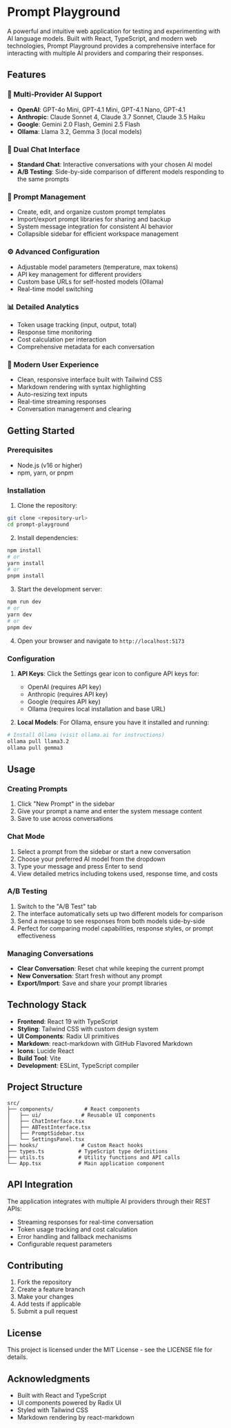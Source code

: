 # Prompt Playground

A powerful and intuitive web application for testing and experimenting with AI language models. Built with React, TypeScript, and modern web technologies, Prompt Playground provides a comprehensive interface for interacting with multiple AI providers and comparing their responses.

## Features

### 🤖 Multi-Provider AI Support
- **OpenAI**: GPT-4o Mini, GPT-4.1 Mini, GPT-4.1 Nano, GPT-4.1
- **Anthropic**: Claude Sonnet 4, Claude 3.7 Sonnet, Claude 3.5 Haiku
- **Google**: Gemini 2.0 Flash, Gemini 2.5 Flash
- **Ollama**: Llama 3.2, Gemma 3 (local models)

### 💬 Dual Chat Interface
- **Standard Chat**: Interactive conversations with your chosen AI model
- **A/B Testing**: Side-by-side comparison of different models responding to the same prompts

### 📝 Prompt Management
- Create, edit, and organize custom prompt templates
- Import/export prompt libraries for sharing and backup
- System message integration for consistent AI behavior
- Collapsible sidebar for efficient workspace management

### ⚙️ Advanced Configuration
- Adjustable model parameters (temperature, max tokens)
- API key management for different providers
- Custom base URLs for self-hosted models (Ollama)
- Real-time model switching

### 📊 Detailed Analytics
- Token usage tracking (input, output, total)
- Response time monitoring
- Cost calculation per interaction
- Comprehensive metadata for each conversation

### 🎨 Modern User Experience
- Clean, responsive interface built with Tailwind CSS
- Markdown rendering with syntax highlighting
- Auto-resizing text inputs
- Real-time streaming responses
- Conversation management and clearing

## Getting Started

### Prerequisites
- Node.js (v16 or higher)
- npm, yarn, or pnpm

### Installation

1. Clone the repository:
```bash
git clone <repository-url>
cd prompt-playground
```

2. Install dependencies:
```bash
npm install
# or
yarn install
# or
pnpm install
```

3. Start the development server:
```bash
npm run dev
# or
yarn dev
# or
pnpm dev
```

4. Open your browser and navigate to `http://localhost:5173`

### Configuration

1. **API Keys**: Click the Settings gear icon to configure API keys for:
   - OpenAI (requires API key)
   - Anthropic (requires API key)
   - Google (requires API key)
   - Ollama (requires local installation and base URL)

2. **Local Models**: For Ollama, ensure you have it installed and running:
```bash
# Install Ollama (visit ollama.ai for instructions)
ollama pull llama3.2
ollama pull gemma3
```

## Usage

### Creating Prompts
1. Click "New Prompt" in the sidebar
2. Give your prompt a name and enter the system message content
3. Save to use across conversations

### Chat Mode
1. Select a prompt from the sidebar or start a new conversation
2. Choose your preferred AI model from the dropdown
3. Type your message and press Enter to send
4. View detailed metrics including tokens used, response time, and costs

### A/B Testing
1. Switch to the "A/B Test" tab
2. The interface automatically sets up two different models for comparison
3. Send a message to see responses from both models side-by-side
4. Perfect for comparing model capabilities, response styles, or prompt effectiveness

### Managing Conversations
- **Clear Conversation**: Reset chat while keeping the current prompt
- **New Conversation**: Start fresh without any prompt
- **Export/Import**: Save and share your prompt libraries

## Technology Stack

- **Frontend**: React 19 with TypeScript
- **Styling**: Tailwind CSS with custom design system
- **UI Components**: Radix UI primitives
- **Markdown**: react-markdown with GitHub Flavored Markdown
- **Icons**: Lucide React
- **Build Tool**: Vite
- **Development**: ESLint, TypeScript compiler

## Project Structure

```
src/
├── components/          # React components
│   ├── ui/             # Reusable UI components
│   ├── ChatInterface.tsx
│   ├── ABTestInterface.tsx
│   ├── PromptSidebar.tsx
│   └── SettingsPanel.tsx
├── hooks/              # Custom React hooks
├── types.ts           # TypeScript type definitions
├── utils.ts           # Utility functions and API calls
└── App.tsx            # Main application component
```

## API Integration

The application integrates with multiple AI providers through their REST APIs:
- Streaming responses for real-time conversation
- Token usage tracking and cost calculation
- Error handling and fallback mechanisms
- Configurable request parameters

## Contributing

1. Fork the repository
2. Create a feature branch
3. Make your changes
4. Add tests if applicable
5. Submit a pull request

## License

This project is licensed under the MIT License - see the LICENSE file for details.

## Acknowledgments

- Built with React and TypeScript
- UI components powered by Radix UI
- Styled with Tailwind CSS
- Markdown rendering by react-markdown

